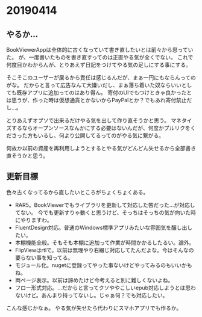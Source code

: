 # 20190414
## やるか…
BookViewerAppは全体的に古くなっていて書き直したいとは前々から思っていた。
が、一度書いたものを書き直すってのは正直やる気が全くでない。
これで何度目かわからんが、とりあえず日記をつけてやる気の足しにする事にする。

そこそこのユーザーが居るから責任は感じるんだが、まぁ一円にもならんってのがな。
だからと言って広告なんて大嫌いだし、まぁ落ち着いた奴ならいいとしても既存アプリに追加ってのはあり得ん。
寄付のUIでもつけときゃ良かったとは思うが、作った時は仮想通貨とかないからPayPalとか？でもあれ寄付禁止だし…。

とりあえずオプソで出来るだけやる気を出して作り直そうかと思う。
マネタイズするならオープンソースなんかにする必要はないんだが、何度かプルリクをくださった方もいるし、何より公開してるってのがやる気に繋がる。

何故か以前の資産を再利用しようとするとやる気がどんどん失せるから全部書き直そうかと思う。

## 更新目標
色々古くなってるから直したいところがちょくちょくある。

* RAR5。BookViewerでもライブラリを更新して対応した筈だった…が対応してない。
今でも更新すりゃ動くと思うけど、そっちはそっちの気が向いた時にやりますわ。
* FluentDesign対応。普通のWindows標準アプリみたいな雰囲気を醸し出したい。
* 本棚機能全般。そもそも本棚に追加って作業が時間かかるしたるい。論外。
* FlipViewはrtlで。以前は無理やり右綴じ対応してたんだよな。今はそんなの要らない事を知ってる。
* モジュール化。nugetに登録ってやった事ないけどやってみるのもいいかもね。
* 両ページ表示。以前は諦めたけど今考えると別に難しくないよね。
* フロー形式対応。…だからと言ってクソややこしいepub対応しようとは思わないけど。あんまり持ってないし。じゃぁ何？でも対応したい。

こんな感じかなぁ。
やる気が失せたら代わりにスマホアプリでも作るか。
